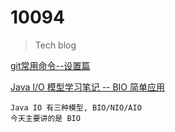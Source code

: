 # 10094
> Tech blog

[git常用命令--设置篇](https://github.com/lishijie233/10094/blob/main/202101/10094.md)  

[Java I/O 模型学习笔记 -- BIO 简单应用](https://github.com/lishijie233/10094/blob/main/202102/10102.md)
```text
Java IO 有三种模型, BIO/NIO/AIO  
今天主要讲的是 BIO 
```